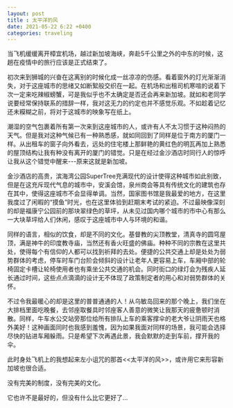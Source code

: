 ```yaml
---
layout: post
title : 太平洋的风
date: 2021-05-22 6:22 +0400
categories: traveling
---
```


当飞机缓缓离开樟宜机场，越过新加坡海峡，奔赴5千公里之外的中东的时候，这趟在疫情中的旅行应该是正式结束了。

初次来到狮城的兴奋在这离别的时候化成一丝凉凉的伤感。看着窗外的灯光渐渐消失，对于这座城市的思绪又如断絮般交织在一起。在机场和出租司机寒喧的说着下次一定来吃辣椒螃蟹，可是我似乎也不太确定是否还会再来新加坡。就如和老同学说要经常保持联系的措辞一样，我对这无力的约定也并不感觉乐观。不如趁着记忆还未糢糊之前，将对于这城市的映象写在纸上。

潮湿的空气包裹着所有第一次来到这座城市的人，或许有人不太习惯于这种闷热的天气。但是我对这种气候已有一种熟悉感，就如同回到了同样是位于南方的厦门一样。从出租车的窗子向外看去，远处的住宅楼上那鲜艳的黄红色的明瓦再加上熟悉的屋顶结构让我有种没有离开的厦门的错觉。只是在经过金沙酒店时同行人的惊呼让我从这个错觉中醒来---原来这就是新加坡。

金沙酒店的高贵，滨海湾公园SuperTree充满现代的设计使得这种城市如此别致，但是在这充斥现代气息的城市中，安溪会馆，泉州商会等具有传统文化的建筑也存在其中，使得这座城市不会显得单调。当然，国家图书馆是我最爱的地方，在这里我度过了闲暇的“摸鱼”时光，也在这里体验到赶期末考试的紧迫。不过最映像深刻的却是福康宁公园前的那块翠绿色的草坪，从未见过国内哪个城市的市中心有那么一大块草坪给人们休闲，感叹于这座城市中人与环境的和谐。

同样的语言，相似的饮食，却是不同的文化。基督教的尖顶教堂，清真寺的圆穹屋顶，满是神牛的印度教寺庙，当然还有香火旺盛的佛庙。种种不同的宗教在这里共处，使得每个有信仰的人都可以找到祈拜的去处。便捷的公共交通上却是处处为弱势群体的考虑，停车时车门台阶会倾斜的设计让老年人更容易上车，车厢中部的轮椅固定卡槽让轮椅使用者也有乘坐公共交通的机会。同时街口的绿灯会为残疾人延长通过时间，这些点点滴滴的设计无不体现了政策制定者的用心和对弱势群体的关怀。

不过令我最暖心的却是这里的普普通通的人！从乌敏岛回来的那个晚上，我们坐在大排档里面吃晚餐，去邻座取餐具时邻座客人善意的微笑让我那天的疲惫顿时消散。同样，牛车水公交站旁那位给所有排队上车的乘客撑伞的老大爷让阴雨天也格外美好！这种画面同时也我感到羞愧，因为如果我面对同样的场景，我可能会选择尽快的钻进车厢躲雨。只是希望下次再遇此景，我会默默的走到车前，撑开我的伞。

此时身处飞机上的我想起来左小诅咒的那首<<太平洋的风>>，或许用它来形容新加坡也很合适。

没有完美的制度，没有完美的文化。

它也许不是最好的，但没有什么比它更好了...


